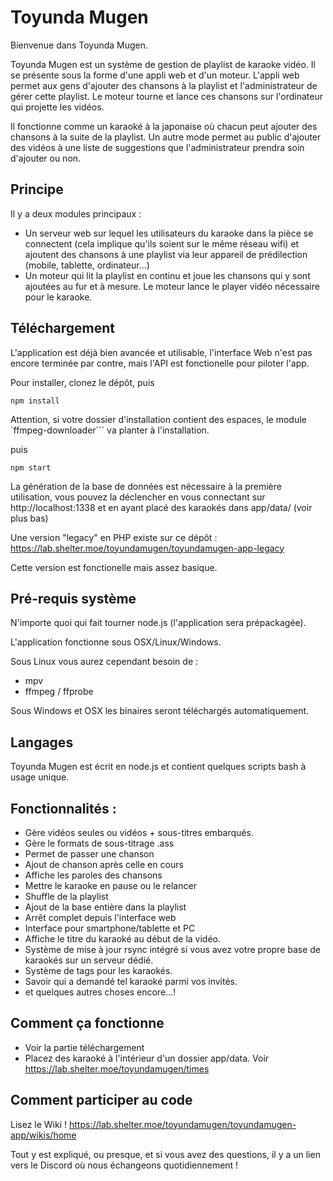 # Toyunda Mugen


Bienvenue dans Toyunda Mugen. 

Toyunda Mugen est un système de gestion de playlist de karaoke vidéo. Il se présente sous la forme d'une appli web et d'un moteur. L'appli web permet aux gens d'ajouter des chansons à la playlist et l'administrateur de gérer cette playlist. Le moteur tourne et lance ces chansons sur l'ordinateur qui projette les vidéos.

Il fonctionne comme un karaoké à la japonaise où chacun peut ajouter des chansons à la suite de la playlist. Un autre mode permet au public d'ajouter des vidéos à une liste de suggestions que l'administrateur prendra soin d'ajouter ou non.

## Principe

Il y a deux modules principaux :
- Un serveur web sur lequel les utilisateurs du karaoke dans la pièce se connectent (cela implique qu'ils soient sur le même réseau wifi) et ajoutent des chansons à une playlist via leur appareil de prédilection (mobile, tablette, ordinateur...)
- Un moteur qui lit la playlist en continu et joue les chansons qui y sont ajoutées au fur et à mesure. Le moteur lance le player vidéo nécessaire pour le karaoke.

## Téléchargement

L'application est déjà bien avancée et utilisable, l'interface Web n'est pas encore terminée par contre, mais l'API est fonctionelle pour piloter l'app.

Pour installer, clonez le dépôt, puis

```
npm install
```

Attention, si votre dossier d'installation contient des espaces, le module `ffmpeg-downloader``` va planter à l'installation.

puis

```
npm start
```

La génération de la base de données est nécessaire à la première utilisation, vous pouvez la déclencher en vous connectant sur http://localhost:1338 et en ayant placé des karaokés dans app/data/ (voir plus bas)

Une version "legacy" en PHP existe sur ce dépôt :
https://lab.shelter.moe/toyundamugen/toyundamugen-app-legacy

Cette version est fonctionelle mais assez basique.

## Pré-requis système

N'importe quoi qui fait tourner node.js (l'application sera prépackagée).

L'application fonctionne sous OSX/Linux/Windows.

Sous Linux vous aurez cependant besoin de :
* mpv
* ffmpeg / ffprobe

Sous Windows et OSX les binaires seront téléchargés automatiquement.

    
## Langages

Toyunda Mugen est écrit en node.js et contient quelques scripts bash à usage unique.

## Fonctionnalités :

- Gère vidéos seules ou vidéos + sous-titres embarqués.
- Gère le formats de sous-titrage .ass 
- Permet de passer une chanson
- Ajout de chanson après celle en cours
- Affiche les paroles des chansons
- Mettre le karaoke en pause ou le relancer
- Shuffle de la playlist
- Ajout de la base entière dans la playlist
- Arrêt complet depuis l'interface web
- Interface pour smartphone/tablette et PC
- Affiche le titre du karaoké au début de la vidéo.
- Système de mise à jour rsync intégré si vous avez votre propre base de karaokés sur un serveur dédié.
- Système de tags pour les karaokés.
- Savoir qui a demandé tel karaoké parmi vos invités.
- et quelques autres choses encore...!

## Comment ça fonctionne

* Voir la partie téléchargement
* Placez des karaoké à l'intérieur d'un dossier app/data. Voir https://lab.shelter.moe/toyundamugen/times

## Comment participer au code

Lisez le Wiki ! 
https://lab.shelter.moe/toyundamugen/toyundamugen-app/wikis/home

Tout y est expliqué, ou presque, et si vous avez des questions, il y a un lien vers le Discord où nous échangeons quotidiennement !